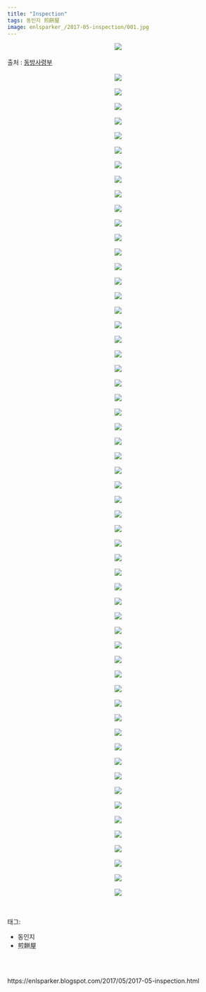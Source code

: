 ```yaml
---
title: "Inspection"
tags: 동인지 煎餅屋
image: enlsparker_/2017-05-inspection/001.jpg
---
```

<div class="article">
<div class="post-body entry-content" id="post-body-5434577831997325790" itemprop="description articleBody">
<div class="separator" style="clear: both; text-align: center;">
<img src="{{ site.nasurl }}/enlsparker_/2017-05-inspection/001.jpg"/></div>
<br/>
<a name="more"></a>출처 : <a href="http://cafe.naver.com/touhouheadquarters">동방사령부</a><br/>
<br/>
<div class="separator" style="clear: both; text-align: center;">
<img src="{{ site.nasurl }}/enlsparker_/2017-05-inspection/002.png"/></div>
<br/>
<div class="separator" style="clear: both; text-align: center;">
<img src="{{ site.nasurl }}/enlsparker_/2017-05-inspection/003.jpg"/></div>
<br/>
<div class="separator" style="clear: both; text-align: center;">
<img src="{{ site.nasurl }}/enlsparker_/2017-05-inspection/004.jpg"/></div>
<br/>
<div class="separator" style="clear: both; text-align: center;">
<img src="{{ site.nasurl }}/enlsparker_/2017-05-inspection/005.jpg"/></div>
<br/>
<div class="separator" style="clear: both; text-align: center;">
<img src="{{ site.nasurl }}/enlsparker_/2017-05-inspection/006.jpg"/></div>
<br/>
<div class="separator" style="clear: both; text-align: center;">
<img src="{{ site.nasurl }}/enlsparker_/2017-05-inspection/007.jpg"/></div>
<br/>
<div class="separator" style="clear: both; text-align: center;">
<img src="{{ site.nasurl }}/enlsparker_/2017-05-inspection/008.jpg"/></div>
<br/>
<div class="separator" style="clear: both; text-align: center;">
<img src="{{ site.nasurl }}/enlsparker_/2017-05-inspection/009.jpg"/></div>
<br/>
<div class="separator" style="clear: both; text-align: center;">
<img src="{{ site.nasurl }}/enlsparker_/2017-05-inspection/010.jpg"/></div>
<br/>
<div class="separator" style="clear: both; text-align: center;">
<img src="{{ site.nasurl }}/enlsparker_/2017-05-inspection/011.jpg"/></div>
<br/>
<div class="separator" style="clear: both; text-align: center;">
<img src="{{ site.nasurl }}/enlsparker_/2017-05-inspection/012.jpg"/></div>
<br/>
<div class="separator" style="clear: both; text-align: center;">
<img src="{{ site.nasurl }}/enlsparker_/2017-05-inspection/013.jpg"/></div>
<br/>
<div class="separator" style="clear: both; text-align: center;">
<img src="{{ site.nasurl }}/enlsparker_/2017-05-inspection/014.jpg"/></div>
<br/>
<div class="separator" style="clear: both; text-align: center;">
<img src="{{ site.nasurl }}/enlsparker_/2017-05-inspection/015.jpg"/></div>
<br/>
<div class="separator" style="clear: both; text-align: center;">
<img src="{{ site.nasurl }}/enlsparker_/2017-05-inspection/016.jpg"/></div>
<br/>
<div class="separator" style="clear: both; text-align: center;">
<img src="{{ site.nasurl }}/enlsparker_/2017-05-inspection/017.jpg"/></div>
<br/>
<div class="separator" style="clear: both; text-align: center;">
<img src="{{ site.nasurl }}/enlsparker_/2017-05-inspection/018.jpg"/></div>
<br/>
<div class="separator" style="clear: both; text-align: center;">
<img src="{{ site.nasurl }}/enlsparker_/2017-05-inspection/019.jpg"/></div>
<br/>
<div class="separator" style="clear: both; text-align: center;">
<img src="{{ site.nasurl }}/enlsparker_/2017-05-inspection/020.jpg"/></div>
<br/>
<div class="separator" style="clear: both; text-align: center;">
<img src="{{ site.nasurl }}/enlsparker_/2017-05-inspection/021.jpg"/></div>
<br/>
<div class="separator" style="clear: both; text-align: center;">
<img src="{{ site.nasurl }}/enlsparker_/2017-05-inspection/022.jpg"/></div>
<br/>
<div class="separator" style="clear: both; text-align: center;">
<img src="{{ site.nasurl }}/enlsparker_/2017-05-inspection/023.jpg"/></div>
<br/>
<div class="separator" style="clear: both; text-align: center;">
<img src="{{ site.nasurl }}/enlsparker_/2017-05-inspection/024.jpg"/></div>
<br/>
<div class="separator" style="clear: both; text-align: center;">
<img src="{{ site.nasurl }}/enlsparker_/2017-05-inspection/025.jpg"/></div>
<br/>
<div class="separator" style="clear: both; text-align: center;">
<img src="{{ site.nasurl }}/enlsparker_/2017-05-inspection/026.jpg"/></div>
<br/>
<div class="separator" style="clear: both; text-align: center;">
<img src="{{ site.nasurl }}/enlsparker_/2017-05-inspection/027.jpg"/></div>
<br/>
<div class="separator" style="clear: both; text-align: center;">
<img src="{{ site.nasurl }}/enlsparker_/2017-05-inspection/028.jpg"/></div>
<br/>
<div class="separator" style="clear: both; text-align: center;">
<img src="{{ site.nasurl }}/enlsparker_/2017-05-inspection/029.jpg"/></div>
<br/>
<div class="separator" style="clear: both; text-align: center;">
<img src="{{ site.nasurl }}/enlsparker_/2017-05-inspection/030.jpg"/></div>
<br/>
<div class="separator" style="clear: both; text-align: center;">
<img src="{{ site.nasurl }}/enlsparker_/2017-05-inspection/031.jpg"/></div>
<br/>
<div class="separator" style="clear: both; text-align: center;">
<img src="{{ site.nasurl }}/enlsparker_/2017-05-inspection/032.jpg"/></div>
<br/>
<div class="separator" style="clear: both; text-align: center;">
<img src="{{ site.nasurl }}/enlsparker_/2017-05-inspection/033.jpg"/></div>
<br/>
<div class="separator" style="clear: both; text-align: center;">
<img src="{{ site.nasurl }}/enlsparker_/2017-05-inspection/034.jpg"/></div>
<br/>
<div class="separator" style="clear: both; text-align: center;">
<img src="{{ site.nasurl }}/enlsparker_/2017-05-inspection/035.jpg"/></div>
<br/>
<div class="separator" style="clear: both; text-align: center;">
<img src="{{ site.nasurl }}/enlsparker_/2017-05-inspection/036.jpg"/></div>
<br/>
<div class="separator" style="clear: both; text-align: center;">
<img src="{{ site.nasurl }}/enlsparker_/2017-05-inspection/037.jpg"/></div>
<br/>
<div class="separator" style="clear: both; text-align: center;">
<img src="{{ site.nasurl }}/enlsparker_/2017-05-inspection/038.jpg"/></div>
<br/>
<div class="separator" style="clear: both; text-align: center;">
<img src="{{ site.nasurl }}/enlsparker_/2017-05-inspection/039.jpg"/></div>
<br/>
<div class="separator" style="clear: both; text-align: center;">
<img src="{{ site.nasurl }}/enlsparker_/2017-05-inspection/040.jpg"/></div>
<br/>
<div class="separator" style="clear: both; text-align: center;">
<img src="{{ site.nasurl }}/enlsparker_/2017-05-inspection/041.jpg"/></div>
<br/>
<div class="separator" style="clear: both; text-align: center;">
<img src="{{ site.nasurl }}/enlsparker_/2017-05-inspection/042.jpg"/></div>
<br/>
<div class="separator" style="clear: both; text-align: center;">
<img src="{{ site.nasurl }}/enlsparker_/2017-05-inspection/043.jpg"/></div>
<br/>
<div class="separator" style="clear: both; text-align: center;">
<img src="{{ site.nasurl }}/enlsparker_/2017-05-inspection/044.jpg"/></div>
<br/>
<div class="separator" style="clear: both; text-align: center;">
<img src="{{ site.nasurl }}/enlsparker_/2017-05-inspection/045.jpg"/></div>
<br/>
<div class="separator" style="clear: both; text-align: center;">
<img src="{{ site.nasurl }}/enlsparker_/2017-05-inspection/046.jpg"/></div>
<br/>
<div class="separator" style="clear: both; text-align: center;">
<img src="{{ site.nasurl }}/enlsparker_/2017-05-inspection/047.jpg"/></div>
<br/>
<div class="separator" style="clear: both; text-align: center;">
<img src="{{ site.nasurl }}/enlsparker_/2017-05-inspection/048.jpg"/></div>
<br/>
<div class="separator" style="clear: both; text-align: center;">
<img src="{{ site.nasurl }}/enlsparker_/2017-05-inspection/049.jpg"/></div>
<br/>
<div class="separator" style="clear: both; text-align: center;">
<img src="{{ site.nasurl }}/enlsparker_/2017-05-inspection/050.jpg"/></div>
<br/>
<div class="separator" style="clear: both; text-align: center;">
<img src="{{ site.nasurl }}/enlsparker_/2017-05-inspection/051.jpg"/></div>
<br/>
<div class="separator" style="clear: both; text-align: center;">
<img src="{{ site.nasurl }}/enlsparker_/2017-05-inspection/052.jpg"/></div>
<br/>
<div class="separator" style="clear: both; text-align: center;">
<img src="{{ site.nasurl }}/enlsparker_/2017-05-inspection/053.jpg"/></div>
<br/>
<div class="separator" style="clear: both; text-align: center;">
<img src="{{ site.nasurl }}/enlsparker_/2017-05-inspection/054.jpg"/></div>
<br/>
<div class="separator" style="clear: both; text-align: center;">
<img src="{{ site.nasurl }}/enlsparker_/2017-05-inspection/055.jpg"/></div>
<br/>
<div class="separator" style="clear: both; text-align: center;">
<img src="{{ site.nasurl }}/enlsparker_/2017-05-inspection/056.jpg"/></div>
<br/>
<div class="separator" style="clear: both; text-align: center;">
<img src="{{ site.nasurl }}/enlsparker_/2017-05-inspection/057.jpg"/></div>
<br/>
<div class="separator" style="clear: both; text-align: center;">
<img src="{{ site.nasurl }}/enlsparker_/2017-05-inspection/058.jpg"/></div>
<br/>
<div style="clear: both;"></div>
</div></div><br/>
<div class="tagTrail">
<p>태그: </p>
<ul>
<li>동인지</li>
<li>煎餅屋</li>
</ul>
</div><br/>

<br/>
<p id="refer">https://enlsparker.blogspot.com/2017/05/2017-05-inspection.html</p>
<br/>
